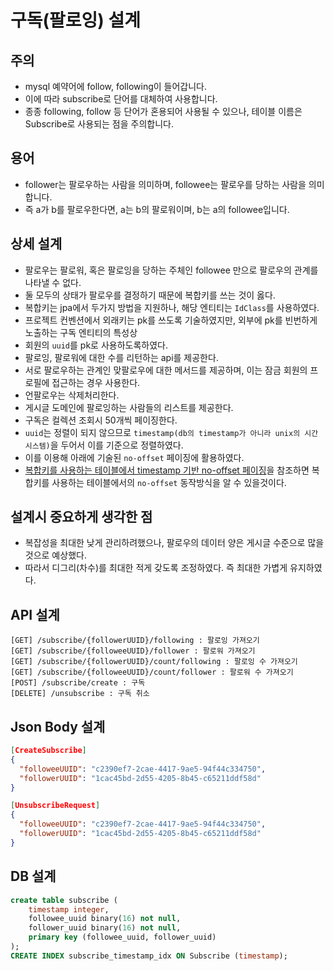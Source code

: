 # 구독(팔로잉) 설계

## 주의
* mysql 예약어에 follow, following이 들어갑니다.
* 이에 따라 subscribe로 단어를 대체하여 사용합니다.
* 종종 following, follow 등 단어가 혼용되어 사용될 수 있으나, 테이블 이름은 Subscribe로 사용되는 점을 주의합니다.

## 용어
* follower는 팔로우하는 사람을 의미하며, followee는 팔로우를 당하는 사람을 의미합니다.
* 즉 a가 b를 팔로우한다면, a는 b의 팔로워이며, b는 a의 followee입니다.

## 상세 설계
* 팔로우는 팔로워, 혹은 팔로잉을 당하는 주체인 followee 만으로 팔로우의 관계를 나타낼 수 없다.
* 둘 모두의 상태가 팔로우를 결정하기 때문에 복합키를 쓰는 것이 옳다.
* 복합키는 jpa에서 두가지 방법을 지원하나, 해당 엔티티는 `IdClass`를 사용하였다.
* 프로젝트 컨벤션에서 외래키는 pk를 쓰도록 기술하였지만, 외부에 pk를 빈번하게 노출하는 구독 엔티티의 특성상 
* 회원의 `uuid`를 pk로 사용하도록하였다.
* 팔로잉, 팔로워에 대한 수를 리턴하는 api를 제공한다.
* 서로 팔로우하는 관계인 맞팔로우에 대한 메서드를 제공하며, 이는 잠금 회원의 프로필에 접근하는 경우 사용한다.
* 언팔로우는 삭제처리한다.
* 게시글 도메인에 팔로잉하는 사람들의 리스트를 제공한다.
* 구독은 컬렉션 조회시 50개씩 페이징한다.
* `uuid`는 정렬이 되지 않으므로 `timestamp(db의 timestamp가 아니라 unix의 시간 시스템)`을 두어서 이를 기준으로 정렬하였다.
* 이를 이용해 아래에 기술된 `no-offset` 페이징에 활용하였다.
* [복합키를 사용하는 테이블에서 timestamp 기반 no-offset 페이징](https://github.com/liveforone/howru/blob/master/Documents/NO_OFFSET_IN_COMPOSITE_KEY_TABLE.md)을 참조하면 복합키를 사용하는 테이블에서의 `no-offset` 동작방식을 알 수 있을것이다. 

## 설계시 중요하게 생각한 점
* 복잡성을 최대한 낮게 관리하려했으나, 팔로우의 데이터 양은 게시글 수준으로 많을 것으로 예상했다.
* 따라서 디그리(차수)를 최대한 적게 갖도록 조정하였다. 즉 최대한 가볍게 유지하였다.

## API 설계
```
[GET] /subscribe/{followerUUID}/following : 팔로잉 가져오기
[GET] /subscribe/{followeeUUID}/follower : 팔로워 가져오기
[GET] /subscribe/{followerUUID}/count/following : 팔로잉 수 가져오기
[GET] /subscribe/{followeeUUID}/count/follower : 팔로워 수 가져오기
[POST] /subscribe/create : 구독
[DELETE] /unsubscribe : 구독 취소
```

## Json Body 설계
```json
[CreateSubscribe]
{
  "followeeUUID": "c2390ef7-2cae-4417-9ae5-94f44c334750",
  "followerUUID": "1cac45bd-2d55-4205-8b45-c65211ddf58d"
}

[UnsubscribeRequest]
{
  "followeeUUID": "c2390ef7-2cae-4417-9ae5-94f44c334750",
  "followerUUID": "1cac45bd-2d55-4205-8b45-c65211ddf58d"
}
```

## DB 설계
```sql
create table subscribe (
    timestamp integer,
    followee_uuid binary(16) not null,
    follower_uuid binary(16) not null,
    primary key (followee_uuid, follower_uuid)
);
CREATE INDEX subscribe_timestamp_idx ON Subscribe (timestamp);
```